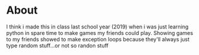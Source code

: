 # About
I think i made this in class last school year (2019) when i was just learning python in spare time to make games my friends could play. Showing games to my friends showed to make exception loops because they'll always just type random stuff...or not so randon stuff
